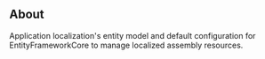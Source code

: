 ## About

Application localization's entity model and default configuration for EntityFrameworkCore to manage localized assembly resources.
